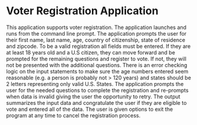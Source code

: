 # Voter Registration Application

This application supports voter registration. 
The application launches and runs from the command line prompt. 
The application prompts the user for their first name, last name, age, country of citizenship, state of residence and zipcode.
To be a valid registration all fields must be entered. If they are at least 18 years old and a U.S citizen, they can move forward and be prompted for the remaining questions and register to vote. If not, they will not be presented with the additional questions. 
There is an error checking logic on the input statements to make sure the age numbers entered seem reasonable (e.g. a person is probably not > 120 years) and states should be 2 letters representing only valid U.S. States. 
The application prompts the user for the needed questions to complete the registration and re-prompts when data is invalid giving the user the opportunity to retry. 
The output summarizes the input data and congratulate the user if they are eligible to vote and entered all of the data. 
The user is given options to exit the program at any time to cancel the registration process.
